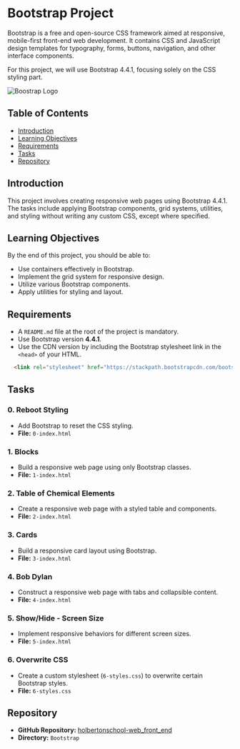 # Bootstrap Project

Bootstrap is a free and open-source CSS framework aimed at responsive, mobile-first front-end web development. It contains CSS and JavaScript design templates for typography, forms, buttons, navigation, and other interface components.

For this project, we will use Bootstrap 4.4.1, focusing solely on the CSS styling part.

![Boostrap Logo](https://icons.getbootstrap.com/assets/img/icons-hero.png)

## Table of Contents

- [Introduction](#introduction)
- [Learning Objectives](#learning-objectives)
- [Requirements](#requirements)
- [Tasks](#tasks)
- [Repository](#repository)

## Introduction

This project involves creating responsive web pages using Bootstrap 4.4.1. The tasks include applying Bootstrap components, grid systems, utilities, and styling without writing any custom CSS, except where specified.

## Learning Objectives

By the end of this project, you should be able to:

- Use containers effectively in Bootstrap.
- Implement the grid system for responsive design.
- Utilize various Bootstrap components.
- Apply utilities for styling and layout.

## Requirements

- A `README.md` file at the root of the project is mandatory.
- Use Bootstrap version **4.4.1**.
- Use the CDN version by including the Bootstrap stylesheet link in the `<head>` of your HTML.

```html
  <link rel="stylesheet" href="https://stackpath.bootstrapcdn.com/bootstrap/4.4.1/css/bootstrap.min.css" integrity="sha384-Vkoo8x4CGsO3+Hhxv8T/Q5PaXtkKtu6ug5TOeNV6gBiFeWPGFN9MuhOf23Q9Ifjh" crossorigin="anonymous">
```

## Tasks

### 0. Reboot Styling
- Add Bootstrap to reset the CSS styling.
- **File:** `0-index.html`

### 1. Blocks
- Build a responsive web page using only Bootstrap classes.
- **File:** `1-index.html`

### 2. Table of Chemical Elements
- Create a responsive web page with a styled table and components.
- **File:** `2-index.html`

### 3. Cards
- Build a responsive card layout using Bootstrap.
- **File:** `3-index.html`

### 4. Bob Dylan
- Construct a responsive web page with tabs and collapsible content.
- **File:** `4-index.html`

### 5. Show/Hide - Screen Size
- Implement responsive behaviors for different screen sizes.
- **File:** `5-index.html`

### 6. Overwrite CSS
- Create a custom stylesheet (`6-styles.css`) to overwrite certain Bootstrap styles.
- **File:** `6-styles.css`

## Repository

- **GitHub Repository:** [holbertonschool-web_front_end](https://github.com/fgmcolas/holbertonschool-web_front_end.git)
- **Directory:** `Bootstrap`
